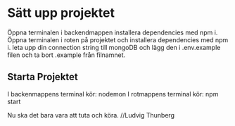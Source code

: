 # Sätt upp projektet

Öppna terminalen i backendmappen installera dependencies med npm i.
Öppna terminalen i roten på projektet och installera dependencies med npm i.
leta upp din connection string till mongoDB och lägg den i .env.example filen och ta bort .example från filnamnet.

## Starta Projektet

I backenmappens terminal kör: nodemon
I rotmappens terminal kör: npm start

Nu ska det bara vara att tuta och köra.
//Ludvig Thunberg
